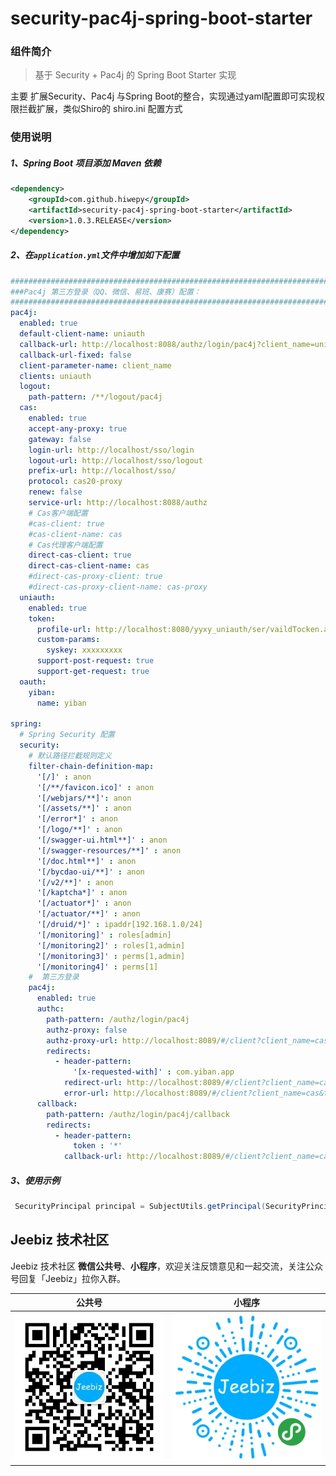 # security-pac4j-spring-boot-starter

### 组件简介

> 基于 Security + Pac4j 的 Spring Boot Starter 实现

主要 扩展Security、Pac4j 与Spring Boot的整合，实现通过yaml配置即可实现权限拦截扩展，类似Shiro的 shiro.ini 配置方式

### 使用说明

##### 1、Spring Boot 项目添加 Maven 依赖

``` xml
<dependency>
	<groupId>com.github.hiwepy</groupId>
	<artifactId>security-pac4j-spring-boot-starter</artifactId>
	<version>1.0.3.RELEASE</version>
</dependency>
```

##### 2、在`application.yml`文件中增加如下配置

```yaml
################################################################################################################
###Pac4j 第三方登录（QQ、微信、易班、康赛）配置：
################################################################################################################
pac4j:
  enabled: true
  default-client-name: uniauth
  callback-url: http://localhost:8088/authz/login/pac4j?client_name=uniauth&proxy=false
  callback-url-fixed: false
  client-parameter-name: client_name
  clients: uniauth
  logout:
    path-pattern: /**/logout/pac4j
  cas:
    enabled: true
    accept-any-proxy: true
    gateway: false
    login-url: http://localhost/sso/login
    logout-url: http://localhost/sso/logout
    prefix-url: http://localhost/sso/
    protocol: cas20-proxy
    renew: false
    service-url: http://localhost:8088/authz
    # Cas客户端配置
    #cas-client: true
    #cas-client-name: cas
    # Cas代理客户端配置
    direct-cas-client: true
    direct-cas-client-name: cas
    #direct-cas-proxy-client: true
    #direct-cas-proxy-client-name: cas-proxy
  uniauth:
    enabled: true
    token:
      profile-url: http://localhost:8080/yyxy_uniauth/ser/vaildTocken.action
      custom-params:
        syskey: xxxxxxxxx
      support-post-request: true
      support-get-request: true
  oauth:
    yiban:
      name: yiban
      
spring:
  # Spring Security 配置
  security:
    # 默认路径拦截规则定义
    filter-chain-definition-map:
      '[/]' : anon
      '[/**/favicon.ico]' : anon
      '[/webjars/**]': anon
      '[/assets/**]' : anon
      '[/error*]' : anon
      '[/logo/**]' : anon
      '[/swagger-ui.html**]' : anon
      '[/swagger-resources/**]' : anon
      '[/doc.html**]' : anon
      '[/bycdao-ui/**]' : anon
      '[/v2/**]' : anon
      '[/kaptcha*]' : anon
      '[/actuator*]' : anon
      '[/actuator/**]' : anon
      '[/druid/*]' : ipaddr[192.168.1.0/24]
      '[/monitoring]' : roles[admin]
      '[/monitoring2]' : roles[1,admin]
      '[/monitoring3]' : perms[1,admin]
      '[/monitoring4]' : perms[1]
    #  第三方登录
    pac4j:
      enabled: true
      authc:
        path-pattern: /authz/login/pac4j
        authz-proxy: false
        authz-proxy-url: http://localhost:8089/#/client?client_name=cas&target=/portal
        redirects:
          - header-pattern:
              '[x-requested-with]' : com.yiban.app
            redirect-url: http://localhost:8089/#/client?client_name=cas&target=/portal
            error-url: http://localhost:8089/#/client?client_name=cas&target=/portal
      callback:
        path-pattern: /authz/login/pac4j/callback
        redirects:
          - header-pattern:
              token : '*'
            callback-url: http://localhost:8089/#/client?client_name=cas&target=/portal
```

##### 3、使用示例

```java
 SecurityPrincipal principal = SubjectUtils.getPrincipal(SecurityPrincipal.class);
```

## Jeebiz 技术社区

Jeebiz 技术社区 **微信公共号**、**小程序**，欢迎关注反馈意见和一起交流，关注公众号回复「Jeebiz」拉你入群。

|公共号|小程序|
|---|---|
| ![](https://raw.githubusercontent.com/hiwepy/static/main/images/qrcode_for_gh_1d965ea2dfd1_344.jpg)| ![](https://raw.githubusercontent.com/hiwepy/static/main/images/gh_09d7d00da63e_344.jpg)|


